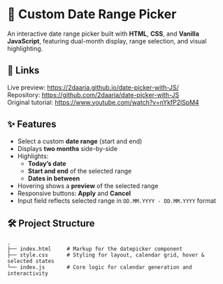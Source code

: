 # 📅 Custom Date Range Picker

An interactive date range picker built with **HTML**, **CSS**, and **Vanilla JavaScript**, featuring dual-month display, range selection, and visual highlighting.

## 🔗 Links
Live preview: https://2daaria.github.io/date-picker-with-JS/  
Repository: https://github.com/2daaria/date-picker-with-JS  
Original tutorial: https://www.youtube.com/watch?v=nYkfP2lSpM4  

## ✨ Features

- Select a custom **date range** (start and end)
- Displays **two months** side-by-side
- Highlights:
  - **Today’s date**
  - **Start and end** of the selected range
  - **Dates in between**
- Hovering shows a **preview** of the selected range
- Responsive buttons: **Apply** and **Cancel**
- Input field reflects selected range in `DD.MM.YYYY - DD.MM.YYYY` format

## 🛠️ Project Structure

```plaintext
.
├── index.html     # Markup for the datepicker component
├── style.css      # Styling for layout, calendar grid, hover & selected states
└── index.js       # Core logic for calendar generation and interactivity